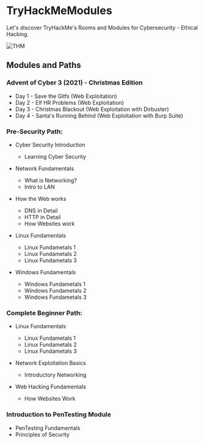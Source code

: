 # TryHackMeModules

Let's discover TryHackMe's Rooms and Modules for Cybersecurity - Ethical Hacking.

![THM](https://user-images.githubusercontent.com/51766689/135315209-3efab9fd-fd12-44e9-bc33-68a8828e2761.png)



## Modules and Paths

### Advent of Cyber 3 (2021) - Christmas Edition
* Day 1 - Save the Gitfs (Web Exploitation)
* Day 2 - Elf HR Problems (Web Exploitation)
* Day 3 - Christmas Blackout (Web Exploitation with Dirbuster)
* Day 4 - Santa's Running Behind (Web Exploitation with Burp Suite)

### Pre-Security Path:

* Cyber Security Introduction
    * Learning Cyber Security

* Network Fundamentals
    * What is Networking?
    * Intro to LAN

* How the Web works
    * DNS in Detail
    * HTTP in Detail
    * How Websites work

* Linux Fundamentals
    * Linux Fundametals 1
    * Linux Fundametals 2
    * Linux Fundametals 3
  
* Windows Fundamentals
    * Windows Fundametals 1
    * Windows Fundametals 2
    * Windows Fundametals 3

### Complete Beginner Path:

* Linux Fundamentals
    * Linux Fundametals 1
    * Linux Fundametals 2
    * Linux Fundametals 3

* Network Exploitation Basics
    * Introductory Networking

* Web Hacking Fundamentals
    * How Websites Work


### Introduction to PenTesting Module
* PenTesting Fundamentals
* Principles of Security